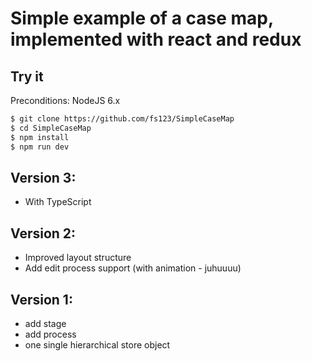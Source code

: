 # Simple example of a case map, implemented with react and redux

## Try it 
Preconditions: NodeJS 6.x

```sh
$ git clone https://github.com/fs123/SimpleCaseMap
$ cd SimpleCaseMap
$ npm install
$ npm run dev
```
## Version 3:
- With TypeScript

## Version 2:
- Improved layout structure
- Add edit process support (with animation - juhuuuu)

## Version 1:
- add stage
- add process
- one single hierarchical store object